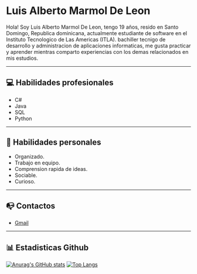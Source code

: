 # Luis Alberto Marmol De Leon
Hola! Soy Luis Alberto Marmol De Leon, tengo 19 años, resido en Santo Domingo, Republica dominicana, actualmente estudiante de software en el Instituto Tecnologico de Las Americas (ITLA). bachiller tecnigo de desarrollo y administracion de aplicaciones informaticas, me gusta practicar y aprender mientras comparto experiencias con los demas relacionados en mis estudios.
***
## 💻 Habilidades profesionales
- C#
- Java
- SQL
- Python
***
## 💬 Habilidades personales
- Organizado.
- Trabajo en equipo.
- Comprension rapida de ideas.
- Sociable.
- Curioso.
***
## 📭 Contactos
- [Gmail](mailto:202010350@itla.edu.do)
***
## 📊 Estadisticas Github
[![Anurag's GitHub stats](https://github-readme-stats.vercel.app/api?username=LuisMarmolDeleon&theme=dark&show_icons=true&count_private=true)](https://github.com/anuraghazra/github-readme-stats)
[![Top Langs](https://github-readme-stats.vercel.app/api/top-langs/?username=LuisMarmolDeleon&theme=dark&show_icons=true&layout=compact&count_private=true)](https://github.com/anuraghazra/github-readme-stats)


<!--
**LuisMarmolDeleon/LuisMarmolDeleon** is a ✨ _special_ ✨ repository because its `README.md` (this file) appears on your GitHub profile.

Here are some ideas to get you started:

- 🔭 I’m currently working on ...
- 🌱 I’m currently learning ...
- 👯 I’m looking to collaborate on ...
- 🤔 I’m looking for help with ...
- 💬 Ask me about ...
- 📫 How to reach me: ...
- 😄 Pronouns: ...
- ⚡ Fun fact: ...
-->
